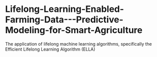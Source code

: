 # Lifelong-Learning-Enabled-Farming-Data---Predictive-Modeling-for-Smart-Agriculture
The application of lifelong machine learning algorithms, specifically the Efficient Lifelong Learning Algorithm (ELLA)
